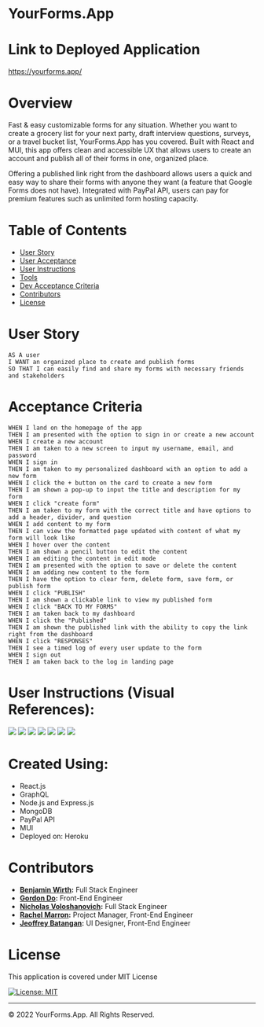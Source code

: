 # YourForms.App 

# Link to Deployed Application
https://yourforms.app/

# Overview 
Fast & easy customizable forms for any situation. Whether you want to create a grocery list for your next party, draft interview questions, surveys, or a travel bucket list, YourForms.App has you covered. Built with React and MUI, this app offers clean and accessible UX that allows users to create an account and publish all of their forms in one, organized place. 

Offering a published link right from the dashboard allows users a quick and easy way to share their forms with anyone they want (a feature that Google Forms does not have). Integrated with PayPal API, users can pay for premium features such as unlimited form hosting capacity. 

# Table of Contents

  * [User Story](#user-story)
  * [User Acceptance](#acceptance-criteria)
  * [User Instructions](#user-instructions)
  * [Tools](#created-using)
  * [Dev Acceptance Criteria](#development-acceptance)
  * [Contributors](#contributors)
  * [License](#license)

# User Story
```
AS A user
I WANT an organized place to create and publish forms
SO THAT I can easily find and share my forms with necessary friends and stakeholders
```

# Acceptance Criteria
```
WHEN I land on the homepage of the app
THEN I am presented with the option to sign in or create a new account
WHEN I create a new account
THEN I am taken to a new screen to input my username, email, and password
WHEN I sign in
THEN I am taken to my personalized dashboard with an option to add a new form
WHEN I click the + button on the card to create a new form
THEN I am shown a pop-up to input the title and description for my form
WHEN I click "create form"
THEN I am taken to my form with the correct title and have options to add a header, divider, and question
WHEN I add content to my form
THEN I can view the formatted page updated with content of what my form will look like 
WHEN I hover over the content
THEN I am shown a pencil button to edit the content
WHEN I am editing the content in edit mode
THEN I am presented with the option to save or delete the content
WHEN I am adding new content to the form
THEN I have the option to clear form, delete form, save form, or publish form
WHEN I click "PUBLISH"
THEN I am shown a clickable link to view my published form
WHEN I click "BACK TO MY FORMS"
THEN I am taken back to my dashboard
WHEN I click the "Published"
THEN I am shown the published link with the ability to copy the link right from the dashboard
WHEN I click "RESPONSES"
THEN I see a timed log of every user update to the form
WHEN I sign out
THEN I am taken back to the log in landing page
```

# User Instructions (Visual References):
![](./assets/form-builder-ref-1.png)
![](./assets/form-builder-ref-2.png)
![](./assets/form-builder-ref-3.png)
![](./assets/form-builder-ref-4.png)
![](./assets/form-builder-ref-5.png)
![](./assets/form-builder-ref-6.png)
![](./assets/form-builder-ref-7.png)


# Created Using: 
<ul><li>React.js</li>
<li>GraphQL</li>
<li>Node.js and Express.js</li>
<li>MongoDB</li>
<li>PayPal API</li>
<li>MUI</li>
<li>Deployed on: Heroku</li></ul>


# Contributors 
<ul><li><strong><a href="https://github.com/benw10-1" target="__blank">Benjamin Wirth</a>:</strong> Full Stack Engineer</li>
<li><strong><a href="https://github.com/grdnd" target="__blank">Gordon Do</a>:</strong> Front-End Engineer</li>
<li><strong><a href="https://github.com/nialvo" target="__blank">Nicholas Voloshanovich</a>:</strong> Full Stack Engineer</li>
<li><strong><a href="https://github.com/racheldmarron" target="__blank">Rachel Marron</a>:</strong> Project Manager, Front-End Engineer</li>
<li><strong><a href="https://github.com/mrjeoffrey" target="__blank">Jeoffrey Batangan</a>:</strong> UI Designer, Front-End Engineer</li></ul>

# License 

This application is covered under MIT License    

[![License: MIT](https://img.shields.io/badge/License-MIT-blue.svg)](https://opensource.org/licenses/MIT)

- - -

© 2022 YourForms.App. All Rights Reserved.
